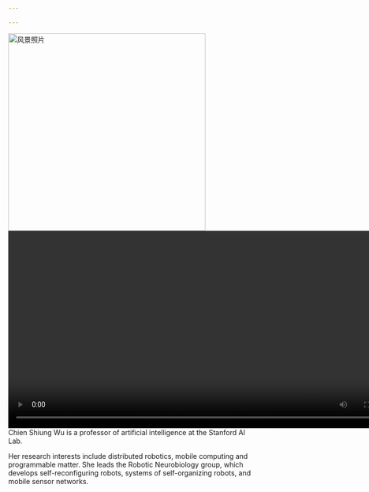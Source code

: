 ```yaml
---

---
```

<img src="/uploads/风景.jpg" alt="风景照片" width="400" ><video src="/uploads/wunianji.mp4" controls width="800"></video>
Chien Shiung Wu is a professor of artificial intelligence at the Stanford AI Lab. <p>Her research interests include
distributed robotics, mobile computing and programmable matter. She leads the Robotic Neurobiology group, which develops
self-reconfiguring robots, systems of self-organizing robots, and mobile sensor networks.<span style="font-size: 50px;">
